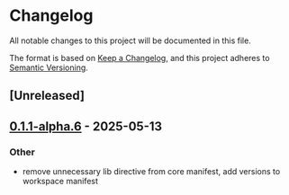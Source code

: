 # Changelog

All notable changes to this project will be documented in this file.

The format is based on [Keep a Changelog](https://keepachangelog.com/en/1.0.0/),
and this project adheres to [Semantic Versioning](https://semver.org/spec/v2.0.0.html).

## [Unreleased]

## [0.1.1-alpha.6](https://github.com/flashbots/contender/releases/tag/contender_sqlite-v0.1.1-alpha.6) - 2025-05-13

### Other

- remove unnecessary lib directive from core manifest, add versions to workspace manifest
